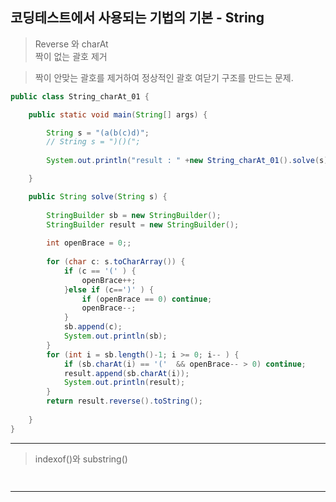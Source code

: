 ## 코딩테스트에서 사용되는 기법의 기본 - String

> Reverse 와 charAt<br>
> 짝이 없는 괄호 제거

> 짝이 안맞는 괄호를 제거하여 정상적인 괄호 여닫기 구조를 만드는 문제.
```JAVA
public class String_charAt_01 {

	public static void main(String[] args) {

		String s = "(a(b(c)d)";
		// String s = ")()(";
		
		System.out.println("result : " +new String_charAt_01().solve(s));		

	}

	public String solve(String s) {
		
		StringBuilder sb = new StringBuilder();
		StringBuilder result = new StringBuilder();
		
		int openBrace = 0;;
		
		for (char c: s.toCharArray()) {
			if (c == '(' ) {
				openBrace++;
			}else if (c==')' ) {
				if (openBrace == 0) continue;
				openBrace--;
			}
			sb.append(c);
			System.out.println(sb);
		}
		for (int i = sb.length()-1; i >= 0; i-- ) {
			if (sb.charAt(i) == '('  && openBrace-- > 0) continue;
			result.append(sb.charAt(i));
			System.out.println(result);
		}
		return result.reverse().toString();
		
	}
}
```
---
> indexof()와 substring()<br>
> 

> 
```JAVA



```
---